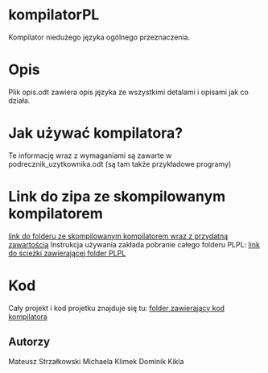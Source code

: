 # kompilatorPL

Kompilator niedużego języka ogólnego przeznaczenia.

# Opis

Plik opis.odt zawiera opis języka ze wszystkimi detalami i opisami jak co działa.

# Jak używać kompilatora?

Te informację wraz z wymaganiami są zawarte w podrecznik_uzytkownika.odt (są tam także przykładowe programy)

# Link do zipa ze skompilowanym kompilatorem
[link do folderu ze skompilowanym kompilatorem wraz z przydatną zawartością](kompilator0/wydania/PLPL)
Instrukcja używania zakłada pobranie całego folderu PLPL: [link do ścieżki zawierającej folder PLPL](kompilator0/wydania)

# Kod
Cały projekt i kod projetku znajduje się tu: [folder zawierający kod kompilatora]( kompilator0/src/pl/plpl)

## Autorzy
Mateusz Strzałkowski
Michaela Klimek
Dominik Kikla


